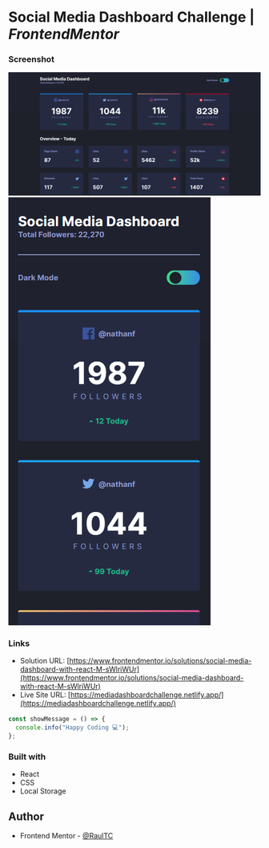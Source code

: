# Social Media Dashboard Challenge | _FrontendMentor_

### Screenshot

![](./src/assets/screenDashboard.png)
![](./src/assets/mobileDashboard.png)

### Links

- Solution URL: [https://www.frontendmentor.io/solutions/social-media-dashboard-with-react-M-sWlriWUr](https://www.frontendmentor.io/solutions/social-media-dashboard-with-react-M-sWlriWUr)
- Live Site URL: [https://mediadashboardchallenge.netlify.app/](https://mediadashboardchallenge.netlify.app/)

```js
const showMessage = () => {
  console.info("Happy Coding 💻");
};
```

### Built with

- React
- CSS
- Local Storage

## Author

- Frontend Mentor - [@RaulTC](https://www.frontendmentor.io/profile/Raul-TC)
